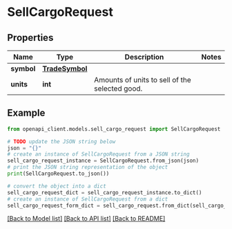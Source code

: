 # SellCargoRequest


## Properties

Name | Type | Description | Notes
------------ | ------------- | ------------- | -------------
**symbol** | [**TradeSymbol**](TradeSymbol.md) |  | 
**units** | **int** | Amounts of units to sell of the selected good. | 

## Example

```python
from openapi_client.models.sell_cargo_request import SellCargoRequest

# TODO update the JSON string below
json = "{}"
# create an instance of SellCargoRequest from a JSON string
sell_cargo_request_instance = SellCargoRequest.from_json(json)
# print the JSON string representation of the object
print(SellCargoRequest.to_json())

# convert the object into a dict
sell_cargo_request_dict = sell_cargo_request_instance.to_dict()
# create an instance of SellCargoRequest from a dict
sell_cargo_request_form_dict = sell_cargo_request.from_dict(sell_cargo_request_dict)
```
[[Back to Model list]](../README.md#documentation-for-models) [[Back to API list]](../README.md#documentation-for-api-endpoints) [[Back to README]](../README.md)


